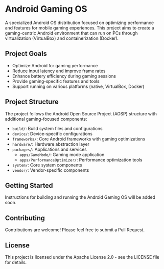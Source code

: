 # Android Gaming OS

A specialized Android OS distribution focused on optimizing performance and features for mobile gaming experiences. This project aims to create a gaming-centric Android environment that can run on PCs through virtualization (VirtualBox) and containerization (Docker).

## Project Goals

- Optimize Android for gaming performance
- Reduce input latency and improve frame rates
- Enhance battery efficiency during gaming sessions
- Provide gaming-specific features and tools
- Support running on various platforms (native, VirtualBox, Docker)

## Project Structure

The project follows the Android Open Source Project (AOSP) structure with additional gaming-focused components:

- `build/`: Build system files and configurations
- `device/`: Device-specific configurations
- `frameworks/`: Core Android frameworks with gaming optimizations
- `hardware/`: Hardware abstraction layer
- `packages/`: Applications and services
  - `apps/GameMode/`: Gaming mode application
  - `apps/PerformanceOptimizer/`: Performance optimization tools
- `system/`: Core system components
- `vendor/`: Vendor-specific components

## Getting Started

Instructions for building and running the Android Gaming OS will be added soon.

## Contributing

Contributions are welcome! Please feel free to submit a Pull Request.

## License

This project is licensed under the Apache License 2.0 - see the LICENSE file for details.
